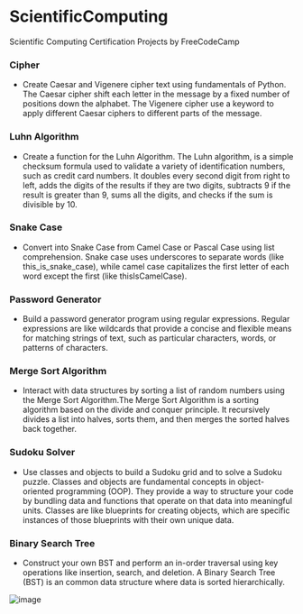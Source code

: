 # ScientificComputing
Scientific Computing Certification Projects by FreeCodeCamp

### Cipher
* Create Caesar and Vigenere cipher text using fundamentals of Python. The Caesar cipher shift each letter in the message by a fixed number of positions down the alphabet. The Vigenere cipher use a keyword to apply different Caesar ciphers to different parts of the message.

### Luhn Algorithm
* Create a function for the Luhn Algorithm. The Luhn algorithm,  is a simple checksum formula used to validate a variety of identification numbers, such as credit card numbers. It doubles every second digit from right to left, adds the digits of the results if they are two digits, subtracts 9 if the result is greater than 9, sums all the digits, and checks if the sum is divisible by 10.

### Snake Case
* Convert into Snake Case from Camel Case or Pascal Case using list comprehension. Snake case uses underscores to separate words (like this_is_snake_case), while camel case capitalizes the first letter of each word except the first (like thisIsCamelCase).

### Password Generator
* Build a password generator program using regular expressions. Regular expressions are like wildcards that provide a concise and flexible means for matching strings of text, such as particular characters, words, or patterns of characters.

### Merge Sort Algorithm
* Interact with data structures by sorting a list of random numbers using the Merge Sort Algorithm.The Merge Sort Algorithm is a sorting algorithm based on the divide and conquer principle. It recursively divides a list into halves, sorts them, and then merges the sorted halves back together.

### Sudoku Solver
* Use classes and objects to build a Sudoku grid and to solve a Sudoku puzzle. Classes and objects are fundamental concepts in object-oriented programming (OOP). They provide a way to structure your code by bundling data and functions that operate on that data into meaningful units. Classes are like blueprints for creating objects, which are specific instances of those blueprints with their own unique data.

### Binary Search Tree
* Construct your own BST and perform an in-order traversal using key operations like insertion, search, and deletion. A Binary Search Tree (BST) is an common data structure where data is sorted hierarchically.

![image](https://github.com/user-attachments/assets/a463364a-edc0-49c8-9c08-b2dfd16de2b0)

